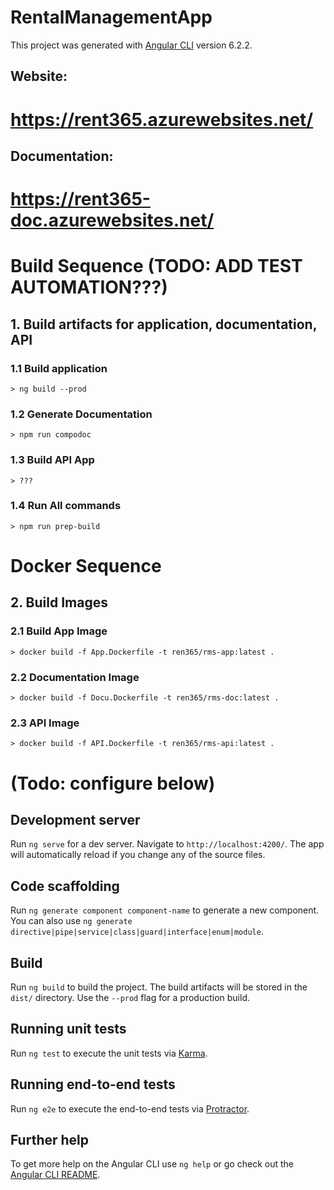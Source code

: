 # RentalManagementApp

This project was generated with [Angular CLI](https://github.com/angular/angular-cli) version 6.2.2.

## Website:
# https://rent365.azurewebsites.net/

## Documentation:
# https://rent365-doc.azurewebsites.net/

# Build Sequence (TODO: ADD TEST AUTOMATION???)

## 1. Build artifacts for application, documentation, API

### 1.1 Build application
    > ng build --prod

### 1.2 Generate Documentation
    > npm run compodoc

### 1.3 Build API App
    > ???

### 1.4 Run All commands
    > npm run prep-build


# Docker Sequence

## 2. Build Images

### 2.1 Build App Image
    > docker build -f App.Dockerfile -t ren365/rms-app:latest .

### 2.2 Documentation Image
    > docker build -f Docu.Dockerfile -t ren365/rms-doc:latest .

### 2.3 API Image
    > docker build -f API.Dockerfile -t ren365/rms-api:latest .


# (Todo: configure below)

## Development server

Run `ng serve` for a dev server. Navigate to `http://localhost:4200/`. The app will automatically reload if you change any of the source files.

## Code scaffolding

Run `ng generate component component-name` to generate a new component. You can also use `ng generate directive|pipe|service|class|guard|interface|enum|module`.

## Build

Run `ng build` to build the project. The build artifacts will be stored in the `dist/` directory. Use the `--prod` flag for a production build.

## Running unit tests

Run `ng test` to execute the unit tests via [Karma](https://karma-runner.github.io).

## Running end-to-end tests

Run `ng e2e` to execute the end-to-end tests via [Protractor](http://www.protractortest.org/).

## Further help

To get more help on the Angular CLI use `ng help` or go check out the [Angular CLI README](https://github.com/angular/angular-cli/blob/master/README.md).
